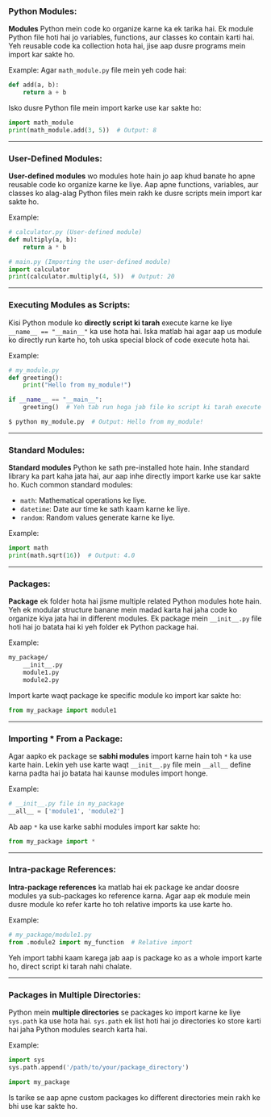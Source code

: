 ### Python Modules:
**Modules** Python mein code ko organize karne ka ek tarika hai. Ek module Python file hoti hai jo variables, functions, aur classes ko contain karti hai. Yeh reusable code ka collection hota hai, jise aap dusre programs mein import kar sakte ho.

Example:
Agar `math_module.py` file mein yeh code hai:
```python
def add(a, b):
    return a + b
```

Isko dusre Python file mein import karke use kar sakte ho:
```python
import math_module
print(math_module.add(3, 5))  # Output: 8
```

---

### User-Defined Modules:
**User-defined modules** wo modules hote hain jo aap khud banate ho apne reusable code ko organize karne ke liye. Aap apne functions, variables, aur classes ko alag-alag Python files mein rakh ke dusre scripts mein import kar sakte ho.

Example:
```python
# calculator.py (User-defined module)
def multiply(a, b):
    return a * b

# main.py (Importing the user-defined module)
import calculator
print(calculator.multiply(4, 5))  # Output: 20
```

---

### Executing Modules as Scripts:
Kisi Python module ko **directly script ki tarah** execute karne ke liye `__name__ == "__main__"` ka use hota hai. Iska matlab hai agar aap us module ko directly run karte ho, toh uska special block of code execute hota hai.

Example:
```python
# my_module.py
def greeting():
    print("Hello from my_module!")

if __name__ == "__main__":
    greeting()  # Yeh tab run hoga jab file ko script ki tarah execute kiya jaye.
```

```bash
$ python my_module.py  # Output: Hello from my_module!
```

---

### Standard Modules:
**Standard modules** Python ke sath pre-installed hote hain. Inhe standard library ka part kaha jata hai, aur aap inhe directly import karke use kar sakte ho. Kuch common standard modules:
- `math`: Mathematical operations ke liye.
- `datetime`: Date aur time ke sath kaam karne ke liye.
- `random`: Random values generate karne ke liye.

Example:
```python
import math
print(math.sqrt(16))  # Output: 4.0
```

---

### Packages:
**Package** ek folder hota hai jisme multiple related Python modules hote hain. Yeh ek modular structure banane mein madad karta hai jaha code ko organize kiya jata hai in different modules. Ek package mein `__init__.py` file hoti hai jo batata hai ki yeh folder ek Python package hai.

Example:
```bash
my_package/
    __init__.py
    module1.py
    module2.py
```

Import karte waqt package ke specific module ko import kar sakte ho:
```python
from my_package import module1
```

---

### Importing * From a Package:
Agar aapko ek package se **sabhi modules** import karne hain toh `*` ka use karte hain. Lekin yeh use karte waqt `__init__.py` file mein `__all__` define karna padta hai jo batata hai kaunse modules import honge.

Example:
```python
# __init__.py file in my_package
__all__ = ['module1', 'module2']
```

Ab aap `*` ka use karke sabhi modules import kar sakte ho:
```python
from my_package import *
```

---

### Intra-package References:
**Intra-package references** ka matlab hai ek package ke andar doosre modules ya sub-packages ko reference karna. Agar aap ek module mein dusre module ko refer karte ho toh relative imports ka use karte ho.

Example:
```python
# my_package/module1.py
from .module2 import my_function  # Relative import
```

Yeh import tabhi kaam karega jab aap is package ko as a whole import karte ho, direct script ki tarah nahi chalate.

---

### Packages in Multiple Directories:
Python mein **multiple directories** se packages ko import karne ke liye `sys.path` ka use hota hai. `sys.path` ek list hoti hai jo directories ko store karti hai jaha Python modules search karta hai.

Example:
```python
import sys
sys.path.append('/path/to/your/package_directory')

import my_package
```

Is tarike se aap apne custom packages ko different directories mein rakh ke bhi use kar sakte ho.
